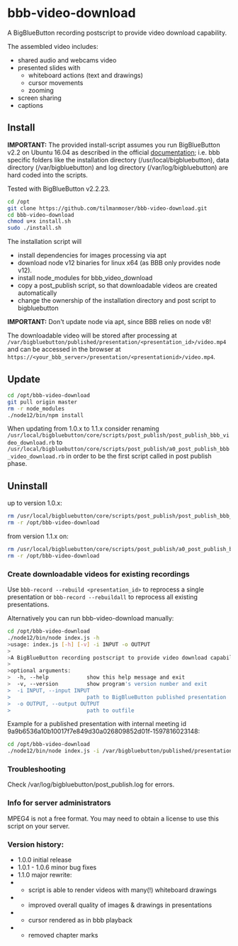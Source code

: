 # bbb-video-download
A BigBlueButton recording postscript to provide video download capability.

The assembled video includes:
* shared audio and webcams video
* presented slides with
    * whiteboard actions (text and drawings)
    * cursor movements
    * zooming
* screen sharing
* captions


## Install
**IMPORTANT:** The provided install-script assumes you run BigBlueButton v2.2 on Ubuntu 16.04 as described in the official [documentation](https://docs.bigbluebutton.org/2.2/install.html); i.e. bbb specific folders like the installation directory (/usr/local/bigbluebutton), data directory (/var/bigbluebutton) and log directory (/var/log/bigbluebutton) are hard coded into the scripts.

Tested with BigBlueButton v2.2.23.

```bash
cd /opt
git clone https://github.com/tilmanmoser/bbb-video-download.git
cd bbb-video-download
chmod u+x install.sh
sudo ./install.sh
```

The installation script will
* install dependencies for images processing via apt
* download node v12 binaries for linux x64 (as BBB only provides node v12).
* install node_modules for bbb_video_download
* copy a post_publish script, so that downloadable videos are created automatically
* change the ownership of the installation directory and post script to bigbluebutton

**IMPORTANT:** Don't update node via apt, since BBB relies on node v8!

The downloadable video will be stored after processing at `/var/bigbluebutton/published/presentation/<presentation_id>/video.mp4` and can be accessed in the browser at `https://<your_bbb_server>/presentation/<presentationid>/video.mp4`.

## Update
```bash
cd /opt/bbb-video-download
git pull origin master
rm -r node_modules
./node12/bin/npm install
```

When updating from 1.0.x to 1.1.x consider renaming `/usr/local/bigbluebutton/core/scripts/post_publish/post_publish_bbb_video_download.rb` to `/usr/local/bigbluebutton/core/scripts/post_publish/a0_post_publish_bbb_video_download.rb` in order to be the first script called in post publish phase.

## Uninstall
up to version 1.0.x:
```bash
rm /usr/local/bigbluebutton/core/scripts/post_publish/post_publish_bbb_video_download.rb
rm -r /opt/bbb-video-download
```

from version 1.1.x on:
```bash
rm /usr/local/bigbluebutton/core/scripts/post_publish/a0_post_publish_bbb_video_download.rb
rm -r /opt/bbb-video-download
```

### Create downloadable videos for existing recordings
Use `bbb-record --rebuild <presentation_id>` to reprocess a single presentation or `bbb-record --rebuildall` to reprocess all existing presentations.

Alternatively you can run bbb-video-download manually:
```bash
cd /opt/bbb-video-download
./node12/bin/node index.js -h
>usage: index.js [-h] [-v] -i INPUT -o OUTPUT
>
>A BigBlueButton recording postscript to provide video download capability.
>
>optional arguments:
>  -h, --help            show this help message and exit
>  -v, --version         show program's version number and exit
>  -i INPUT, --input INPUT
>                        path to BigBlueButton published presentation
>  -o OUTPUT, --output OUTPUT
>                        path to outfile
```

Example for a published presentation with internal meeting id 9a9b6536a10b10017f7e849d30a026809852d01f-1597816023148:
```bash
cd /opt/bbb-video-download
./node12/bin/node index.js -i /var/bigbluebutton/published/presentation/9a9b6536a10b10017f7e849d30a026809852d01f-1597816023148 -o your-video.mp4
```

### Troubleshooting
Check /var/log/bigbluebutton/post_publish.log for errors.

### Info for server administrators
MPEG4 is not a free format. You may need to obtain a license to use this script on your server.

### Version history:
- 1.0.0 initial release
- 1.0.1 - 1.0.6 minor bug fixes
- 1.1.0 major rewrite:
- - script is able to render videos with many(!) whiteboard drawings
- - improved overall quality of images & drawings in presentations
- - cursor rendered as in bbb playback
- - removed chapter marks
